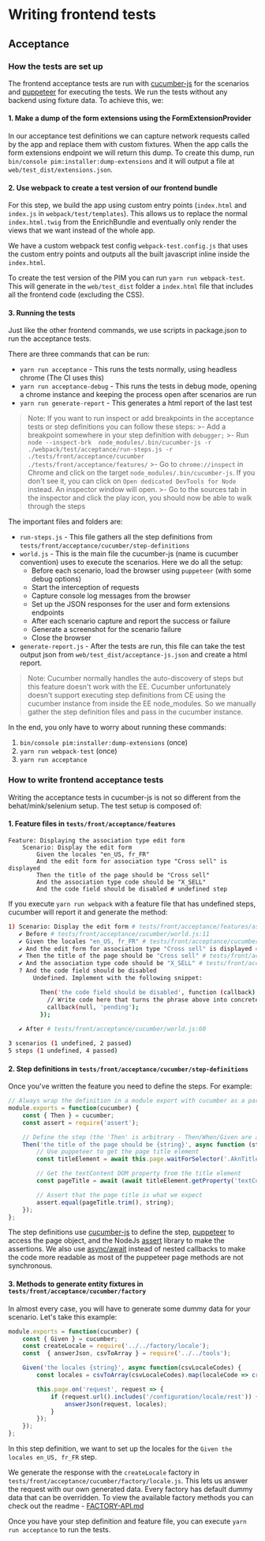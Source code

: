 # Writing frontend tests

## Acceptance

### How the tests are set up

The frontend acceptance tests are run with [cucumber-js]() for the scenarios and [puppeteer]() for executing the tests. We run the tests without any backend using fixture data. To achieve this, we:

#### 1. Make a dump of the form extensions using the FormExtensionProvider

In our acceptance test definitions we can capture network requests called by the app and replace them with custom fixtures. When the app calls the form extensions endpoint we will return this dump. To create this dump, run `bin/console pim:installer:dump-extensions` and it will output a file at `web/test_dist/extensions.json`. 

#### 2. Use webpack to create a test version of our frontend bundle
For this step, we build the app using custom entry points (`index.html` and `index.js` in `webpack/test/templates`). This allows us to replace the normal `index.html.twig` from the EnrichBundle and eventually only render the views that we want instead of the whole app. 

We have a custom webpack test config `webpack-test.config.js` that uses the custom entry points and outputs all the built javascript inline inside the `index.html`. 

To create the test version of the PIM you can run `yarn run webpack-test`. This will generate in the `web/test_dist` folder a `index.html` file that includes all the frontend code (excluding the CSS). 

#### 3. Running the tests

Just like the other frontend commands, we use scripts in package.json to run the acceptance tests.

There are three commands that can be run: 
- `yarn run acceptance` - This runs the tests normally, using headless chrome (The CI uses this)
- `yarn run acceptance-debug` - This runs the tests in debug mode, opening a chrome instance and keeping the process open after scenarios are run
- `yarn run generate-report` - This generates a html report of the last test

> Note: If you want to run inspect or add breakpoints in the acceptance tests or step definitions you can follow these steps:
    >- Add a breakpoint somewhere in your step definition with `debugger;`
    >- Run `node --inspect-brk  node_modules/.bin/cucumber-js -r ./webpack/test/acceptance/run-steps.js -r ./tests/front/acceptance/cucumber ./tests/front/acceptance/features/`
    >- Go to `chrome://inspect` in Chrome and click on the target `node_modules/.bin/cucumber-js`. If you don't see it, you can click on `Open dedicated DevTools for Node` instead. An inspector window will open. 
    >- Go to the sources tab in the inspector and click the play icon, you should now be able to walk through the steps

The important files and folders are:
- `run-steps.js` - This file gathers all the step definitions from `tests/front/acceptance/cucumber/step-definitions`
- `world.js` - This is the main file the cucumber-js (name is cucumber convention) uses to execute the scenarios. Here we do all the setup:
    - Before each scenario, load the browser using `puppeteer` (with some debug options)
    - Start the interception of requests
    - Capture console log messages from the browser
    - Set up the JSON responses for the user and form extensions endpoints
    - After each scenario capture and report the success or failure
    - Generate a screenshot for the scenario failure
    - Close the browser
- `generate-report.js` - After the tests are run, this file can take the test output json from `web/test_dist/acceptance-js.json` and create a html report. 

> Note: Cucumber normally handles the auto-discovery of steps but this feature doesn't work with the EE. Cucumber unfortunately doesn't support executing step definitions from CE using the cucumber instance from inside the EE node_modules. So we manually gather the step definition files and pass in the cucumber instance.

In the end, you only have to worry about running these commands:
1. `bin/console pim:installer:dump-extensions` (once)
2. `yarn run webpack-test` (once)
3. `yarn run acceptance`

### How to write frontend acceptance tests

Writing the acceptance tests in cucumber-js is not so different from the behat/mink/selenium setup. The test setup is composed of:

#### 1. Feature files in `tests/front/acceptance/features`

```gherkin
Feature: Displaying the association type edit form
    Scenario: Display the edit form
        Given the locales "en_US, fr_FR"
        And the edit form for association type "Cross sell" is displayed
        Then the title of the page should be "Cross sell"
        And the association type code should be "X_SELL"
        And the code field should be disabled # undefined step

```

If you execute `yarn run webpack` with a feature file that has undefined steps, cucumber will report it and generate the method:
```bash
1) Scenario: Display the edit form # tests/front/acceptance/features/association-type/edit.feature:2
   ✔ Before # tests/front/acceptance/cucumber/world.js:11
   ✔ Given the locales "en_US, fr_FR" # tests/front/acceptance/cucumber/step-definitions/structure/locales.js:6
   ✔ And the edit form for association type "Cross sell" is displayed # tests/front/acceptance/cucumber/step-definitions/association-type/edit.js:6
   ✔ Then the title of the page should be "Cross sell" # tests/front/acceptance/cucumber/step-definitions/page.js:5
   ✔ And the association type code should be "X_SELL" # tests/front/acceptance/cucumber/step-definitions/association-type/edit.js:29
   ? And the code field should be disabled
       Undefined. Implement with the following snippet:

         Then('the code field should be disabled', function (callback) {
           // Write code here that turns the phrase above into concrete actions
           callback(null, 'pending');
         });
       
   ✔ After # tests/front/acceptance/cucumber/world.js:60

3 scenarios (1 undefined, 2 passed)
5 steps (1 undefined, 4 passed)
```

#### 2. Step definitions in `tests/front/acceptance/cucumber/step-definitions`

Once you've written the feature you need to define the steps. For example:

```javascript
// Always wrap the definition in a module export with cucumber as a parameter
module.exports = function(cucumber) {
    const { Then } = cucumber;
    const assert = require('assert');

    // Define the step (the 'Then' is arbitrary - Then/When/Given are all aliases for the defineStep method of cucumber)
    Then('the title of the page should be {string}', async function (string) {
        // Use puppeteer to get the page title element
        const titleElement = await this.page.waitForSelector('.AknTitleContainer-title');

        // Get the textContent DOM property from the title element
        const pageTitle = await (await titleElement.getProperty('textContent')).jsonValue();

        // Assert that the page title is what we expect
        assert.equal(pageTitle.trim(), string);
    });
};

```

The step definitions use [cucumber-js](https://github.com/cucumber/cucumber-js) to define the step, [puppeteer](https://github.com/GoogleChrome/puppeteer) to access the page object, and the NodeJs [assert](https://nodejs.org/api/assert.html) library to make the assertions. We also use [async/await](https://developer.mozilla.org/en-US/docs/Web/JavaScript/Reference/Statements/async_function) instead of nested callbacks to make the code more readable as most of the puppeteer page methods are not synchronous. 

#### 3. Methods to generate entity fixtures in `tests/front/acceptance/cucumber/factory`

In almost every case, you will have to generate some dummy data for your scenario. Let's take this example: 

```javascript
module.exports = function(cucumber) {
    const { Given } = cucumber;
    const createLocale = require('../../factory/locale');
    const  { answerJson, csvToArray } = require('../../tools');

    Given('the locales {string}', async function(csvLocaleCodes) {
        const locales = csvToArray(csvLocaleCodes).map(localeCode => createLocale({code: localeCode}));

        this.page.on('request', request => {
            if (request.url().includes('/configuration/locale/rest')) {
                answerJson(request, locales);
            }
        });
    });
};
```

In this step definition, we want to set up the locales for the `Given the locales en_US, fr_FR` step. 

We generate the response with the `createLocale` factory in `tests/front/acceptance/cucumber/factory/locale.js`. This lets us answer the request with our own generated data. Every factory has default dummy data that can be overridden. To view the available factory methods you can check out the readme - [FACTORY-API.md]()

Once you have your step definition and feature file, you can execute `yarn run acceptance` to run the tests. 